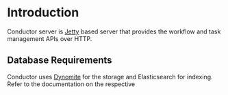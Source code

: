 # Introduction
Conductor server is [Jetty](https://eclipse.org/jetty/) based server that provides the workflow and task management APIs over HTTP.

## Database Requirements
Conductor uses [Dynomite](https://github.com/Netflix/dynomite) for the storage and Elasticsearch for indexing. Refer to the documentation on the respective 




